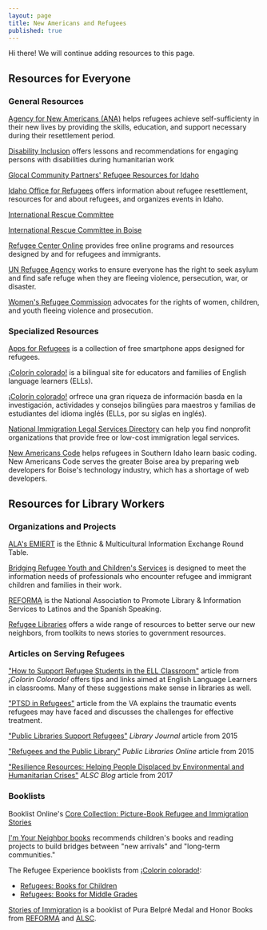 ```yaml
---
layout: page  
title: New Americans and Refugees  
published: true  
---
```


<p class="message">
  Hi there! We will continue adding resources to this page.
</p>

## Resources for Everyone  

### General Resources  

[Agency for New Americans (ANA)](http://www.anaidaho.org) helps refugees achieve self-sufficienty in their new lives by providing the skills, education, and support necessary during their resettlement period.  

[Disability Inclusion](https://www.womensrefugeecommission.org/disabilities/disability-inclusion) offers lessons and recommendations for engaging persons with disabilities during humanitarian work  

[Glocal Community Partners' Refugee Resources for Idaho](http://www.glocalboise.org/portal/index.php/resources/web-based-resources/refugee-idaho)  

[Idaho Office for Refugees](http://www.idahorefugees.org) offers information about refugee resettlement, resources for and about refugees, and organizes events in Idaho.  

[International Rescue Committee](https://www.rescue.org)  

[International Rescue Committee in Boise](https://www.rescue.org/united-states/boise-id)  

[Refugee Center Online](https://therefugeecenter.org) provides free online programs and resources designed by and for refugees and immigrants.  

[UN Refugee Agency](http://www.unhcr.org/about-us.html) works to ensure everyone has the right to seek asylum and find safe refuge when they are fleeing violence, persecution, war, or disaster.  

[Women's Refugee Commission](https://www.womensrefugeecommission.org) advocates for the rights of women, children, and youth fleeing violence and prosecution.  

### Specialized Resources  

[Apps for Refugees](http://appsforrefugees.com) is a collection of free smartphone apps designed for refugees.  

[¡Colorín colorado!](http://www.colorincolorado.org) is a bilingual site for educators and families of English language learners (ELLs).  

[¡Colorín colorado!](http://www.colorincolorado.org/es/home) orfrece una gran riqueza de información basda en la investigación, actividades y consejos bilingües para maestros y familias de estudiantes del idioma inglés (ELLs, por su siglas en inglés).  

[National Immigration Legal Services Directory](https://www.immigrationadvocates.org/nonprofit/legaldirectory/) can help you find nonprofit organizations that provide free or low-cost immigration legal services.  

[New Americans Code](http://www.newamericanscode.com) helps refugees in Southern Idaho learn basic coding. New Americans Code serves the greater Boise area by preparing web developers for Boise's technology industry, which has a shortage of web developers.  

## Resources for Library Workers  

### Organizations and Projects  

[ALA's EMIERT](http://www.ala.org/rt/emiert/) is the Ethnic & Multicultural Information Exchange Round Table.  

[Bridging Refugee Youth and Children's Services](http://www.brycs.org) is designed to meet the information needs of professionals who encounter refugee and immigrant children and families in their work.  

[REFORMA](https://www.reforma.org) is the National Association to Promote Library & Information Services to Latinos and the Spanish Speaking.  

[Refugee Libraries](https://refugeelibraries.org) offers a wide range of resources to better serve our new neighbors, from toolkits to news stories to government resources.  

### Articles on Serving Refugees  

["How to Support Refugee Students in the ELL Classroom"](http://www.colorincolorado.org/article/how-support-refugee-students-ell-classroom) article from _¡Colorin Colorado!_ offers tips and links aimed at English Language Learners in classrooms. Many of these suggestions make sense in libraries as well.  

["PTSD in Refugees"](https://www.ptsd.va.gov/professional/trauma/other/ptsd-refugees.asp) article from the VA explains the traumatic events refugees may have faced and discusses the challenges for effective treatment.  

["Public Libraries Support Refugees"](http://lj.libraryjournal.com/2015/12/public-services/public-libraries-support-refugees) _Library Journal_ article from 2015  

["Refugees and the Public Library"](http://publiclibrariesonline.org/2015/12/refugees-and-the-public-library/) _Public Libraries Online_ article from 2015  

["Resilience Resources: Helping People Displaced by Environmental and Humanitarian Crises"](http://www.alsc.ala.org/blog/2017/09/resilience-resources/) _ALSC Blog_ article from 2017  

### Booklists  

Booklist Online's [Core Collection: Picture-Book Refugee and Immigration Stories](https://www.booklistonline.com/Core-Collection-Picture-Book-Refugee-and-Immigration-Stories/pid=8652225)  

[I'm Your Neighbor books](http://www.imyourneighborbooks.org) recommends children's books and reading projects to build bridges between "new arrivals" and "long-term communities."  

The Refugee Experience booklists from [¡Colorín colorado!](http://www.colorincolorado.org):  

- [Refugees: Books for Children](http://www.colorincolorado.org/booklist/refugee-experience-books-children)  
- [Refugees: Books for Middle Grades](http://www.colorincolorado.org/booklist/refugees-books-middle-grades)  

[Stories of Immigration](http://www.ala.org/alsc/sites/ala.org.alsc/files/content/compubs/booklists/Stories%20of%20Immigration%20Booklist%20FINAL%202.0.pdf) is a booklist of Pura Belpré Medal and Honor Books from [REFORMA](https://www.reforma.org) and [ALSC](http://www.ala.org/alsc/).  